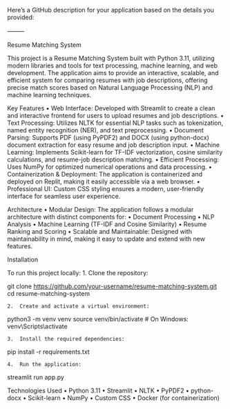 Here’s a GitHub description for your application based on the details you provided:

⸻

Resume Matching System

This project is a Resume Matching System built with Python 3.11, utilizing modern libraries and tools for text processing, machine learning, and web development. The application aims to provide an interactive, scalable, and efficient system for comparing resumes with job descriptions, offering precise match scores based on Natural Language Processing (NLP) and machine learning techniques.

Key Features
	•	Web Interface: Developed with Streamlit to create a clean and interactive frontend for users to upload resumes and job descriptions.
	•	Text Processing: Utilizes NLTK for essential NLP tasks such as tokenization, named entity recognition (NER), and text preprocessing.
	•	Document Parsing: Supports PDF (using PyPDF2) and DOCX (using python-docx) document extraction for easy resume and job description input.
	•	Machine Learning: Implements Scikit-learn for TF-IDF vectorization, cosine similarity calculations, and resume-job description matching.
	•	Efficient Processing: Uses NumPy for optimized numerical operations and data processing.
	•	Containerization & Deployment: The application is containerized and deployed on Replit, making it easily accessible via a web browser.
	•	Professional UI: Custom CSS styling ensures a modern, user-friendly interface for seamless user experience.

Architecture
	•	Modular Design: The application follows a modular architecture with distinct components for:
	•	Document Processing
	•	NLP Analysis
	•	Machine Learning (TF-IDF and Cosine Similarity)
	•	Resume Ranking and Scoring
	•	Scalable and Maintainable: Designed with maintainability in mind, making it easy to update and extend with new features.

Installation

To run this project locally:
	1.	Clone the repository:

git clone https://github.com/your-username/resume-matching-system.git
cd resume-matching-system


	2.	Create and activate a virtual environment:

python3 -m venv venv
source venv/bin/activate  # On Windows: venv\Scripts\activate


	3.	Install the required dependencies:

pip install -r requirements.txt


	4.	Run the application:

streamlit run app.py



Technologies Used
	•	Python 3.11
	•	Streamlit
	•	NLTK
	•	PyPDF2
	•	python-docx
	•	Scikit-learn
	•	NumPy
	•	Custom CSS
	•	Docker (for containerization)

